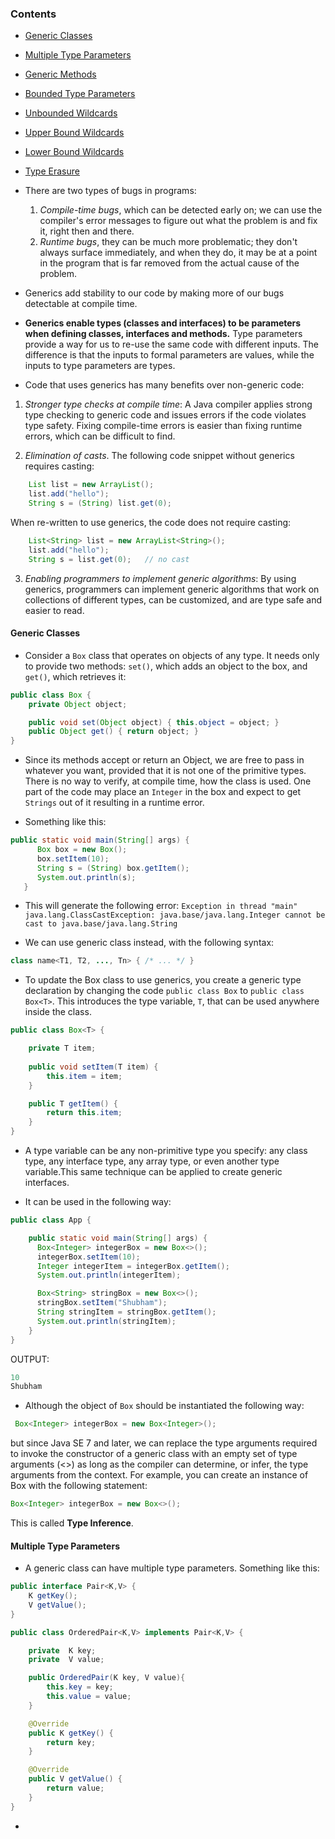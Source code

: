  ### Contents
 * [Generic Classes](#generic-class)
 * [Multiple Type Parameters](#multiple-type-parameters)
 * [Generic Methods](#generic-methods)
 * [Bounded Type Parameters](#bounded-type-parameters)
 * [Unbounded Wildcards](#unbounded-wildcards)
 * [Upper Bound Wildcards](#upper-bound-wildcards)
 * [Lower Bound Wildcards](#lower-bound-wildcards)
 * [Type Erasure](#type-erasure)
    
    
* There are two types of bugs in programs: 
    1. *Compile-time bugs*, which can be detected early on; we can use the compiler's error messages to figure out what the problem is and fix it, right then and there.
    2. *Runtime bugs*, they can be much more problematic; they don't always surface immediately, and when they do, it may be at a point in the program that is far removed from the actual cause of the problem.
    
* Generics add stability to our code by making more of our bugs detectable at compile time. 

* **Generics enable types (classes and interfaces) to be parameters when defining classes, interfaces and methods.** Type parameters provide a way for us to re-use the same code with different inputs. The difference is that the inputs to formal parameters are values, while the inputs to type parameters are types.

* Code that uses generics has many benefits over non-generic code:
1. *Stronger type checks at compile time*: 
    A Java compiler applies strong type checking to generic code and issues errors if the code violates type safety. Fixing compile-time errors is easier than fixing runtime errors, which can be difficult to find.

2. *Elimination of casts*.
    The following code snippet without generics requires casting:
    
```java
    List list = new ArrayList();
    list.add("hello");
    String s = (String) list.get(0);
```
   
   When re-written to use generics, the code does not require casting:

```java
    List<String> list = new ArrayList<String>();
    list.add("hello");
    String s = list.get(0);   // no cast
```
3. *Enabling programmers to implement generic algorithms*: By using generics, programmers can implement generic algorithms that work on collections of different types, can be customized, and are type safe and easier to read.
    
   
#### Generic Classes

* Consider a ```Box``` class that operates on objects of any type. It needs only to provide two methods: ```set()```, which adds an object to the box, and ```get()```, which retrieves it: 

```java
public class Box {
    private Object object;

    public void set(Object object) { this.object = object; }
    public Object get() { return object; }
}
```

* Since its methods accept or return an Object, we are free to pass in whatever you want, provided that it is not one of the primitive types. There is no way to verify, at compile time, how the class is used. One part of the code may place an ```Integer``` in the box and expect to get ```Strings``` out of it resulting in a runtime error.

* Something like this:

```java
public static void main(String[] args) {
      Box box = new Box();
      box.setItem(10);
      String s = (String) box.getItem();
      System.out.println(s);
   }
```
* This will generate the following error:
```Exception in thread "main" java.lang.ClassCastException: java.base/java.lang.Integer cannot be cast to java.base/java.lang.String```

* We can use generic class instead, with the following syntax:

```java
class name<T1, T2, ..., Tn> { /* ... */ }
```

* To update the Box class to use generics, you create a generic type declaration by changing the code ```public class Box``` to ```public class Box<T>```. This introduces the type variable, ```T```, that can be used anywhere inside the class.

```java
public class Box<T> {

    private T item;
    
    public void setItem(T item) {
        this.item = item;
    }

    public T getItem() {
        return this.item;
    }
}
```

* A type variable can be any non-primitive type you specify: any class type, any interface type, any array type, or even another type variable.This same technique can be applied to create generic interfaces.

* It can be used in the following way:

```java
public class App {

    public static void main(String[] args) {
      Box<Integer> integerBox = new Box<>();
      integerBox.setItem(10);
      Integer integerItem = integerBox.getItem();
      System.out.println(integerItem);

      Box<String> stringBox = new Box<>();
      stringBox.setItem("Shubham");
      String stringItem = stringBox.getItem();
      System.out.println(stringItem);
    }
}
```
OUTPUT:
```java
10
Shubham
```

* Although the object of ```Box``` should be instantiated the following way:

```java
 Box<Integer> integerBox = new Box<Integer>();
 ```
but since Java SE 7 and later, we can replace the type arguments required to invoke the constructor of a generic class with an empty set of type arguments (<>) as long as the compiler can determine, or infer, the type arguments from the context. For example, you can create an instance of Box<Integer> with the following statement:

```java
Box<Integer> integerBox = new Box<>();
```
This is called **Type Inference**.

#### Multiple Type Parameters

*  A generic class can have multiple type parameters. Something like this: 

```java
public interface Pair<K,V> {
    K getKey();
    V getValue();
}
```

```java
public class OrderedPair<K,V> implements Pair<K,V> {

    private  K key;
    private  V value;

    public OrderedPair(K key, V value){
        this.key = key;
        this.value = value;
    }

    @Override
    public K getKey() {
        return key;
    }

    @Override
    public V getValue() {
        return value;
    }
}
```

* 


  
